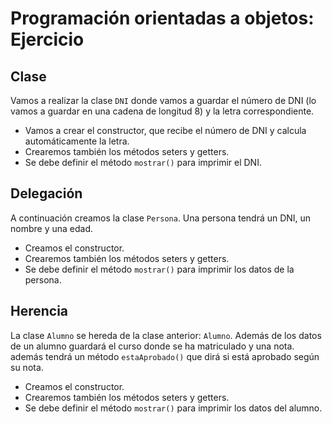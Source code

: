 # Programación orientadas a objetos: Ejercicio

## Clase

Vamos a realizar la clase `DNI` donde vamos a guardar el número de DNI (lo vamos a guardar en una cadena de longitud 8) y la letra correspondiente.

* Vamos a crear el constructor, que recibe el número de DNI y calcula automáticamente la letra.
* Crearemos también los métodos seters y getters.
* Se debe definir el método `mostrar()` para imprimir el DNI.

## Delegación

A continuación creamos la clase `Persona`. Una persona tendrá un DNI, un nombre y una edad.

* Creamos el constructor.
* Crearemos también los métodos seters y getters.
* Se debe definir el método `mostrar()` para imprimir los datos de la persona.

## Herencia

La clase `Alumno` se hereda de la clase anterior: `Alumno`. Además de los datos de un alumno guardará el curso donde se ha matriculado y una nota. además tendrá un método `estaAprobado()` que dirá si está aprobado según su nota.

* Creamos el constructor.
* Crearemos también los métodos seters y getters.
* Se debe definir el método `mostrar()` para imprimir los datos del alumno.